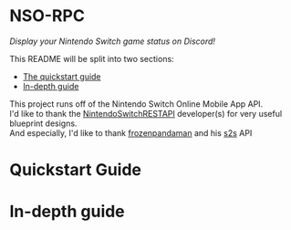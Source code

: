 # NSO-RPC

*Display your Nintendo Switch game status on Discord!*

This README will be split into two sections:
  - [The quickstart guide](#quick)
  - [In-depth guide](#depth)

This project runs off of the Nintendo Switch Online Mobile App API.  
I'd like to thank the [NintendoSwitchRESTAPI](https://github.com/ZekeSnider/NintendoSwitchRESTAPI) developer(s) for very useful blueprint designs.  
And especially, I'd like to thank [frozenpandaman](https://github.com/frozenpandaman) and his [s2s](https://github.com/frozenpandaman/splatnet2statink/wiki/api-docs) API

<h1 id = 'quick'>Quickstart Guide</h1>


<h1 id = 'depth'>In-depth guide</h1>
